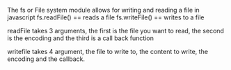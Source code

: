 The fs or File system module allows for writing and reading a file in javascript
fs.readFile() == reads a file
fs.writeFile() == writes to a file


readFile takes 3 arguments, the first is the file you want to read, the second is the encoding and the third is a call back function

writefile takes 4 argument, the file to write to, the content to write, the encoding and the callback.
